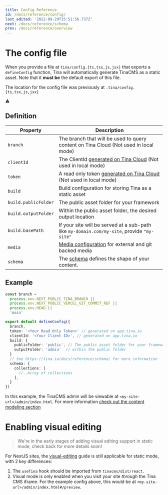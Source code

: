 ```yaml
---
title: Config Reference
id: /docs/reference/config/
last_edited: '2022-09-29T15:51:56.737Z'
next: /docs/reference/schema
prev: /docs/reference/overview
---
```


<!-- TODO: Move this info somewhere -->

<!-- In contrast to traditional TinaCMS setups, static mode doesn't require you to wrap your site in a `TinaCMS` component.
The only requirement for enabling "visual editing" is the `useTina` hook. -->

# The config file

When you provide a file at `tina/config.{ts,tsx,js,jsx}` that exports a `defineConfig` function,
Tina will automatically generate TinaCMS as a static asset. Note that it **must be** the default export of this file.

<div class="short-code-warning">
  <div>
    <p>The location for the config file was previously at <code>.tina/config.{ts,tsx,js,jsx}</code>
  </div>

  <svg stroke="currentColor" fill="currentColor" stroke-width="0" viewBox="0 0 512 512" height="1em" width="1em" xmlns="http://www.w3.org/2000/svg">
    <path d="M32 464h448L256 48 32 464zm248-64h-48v-48h48v48zm0-80h-48v-96h48v96z" />
  </svg>
</div>

## Definition

| Property             | Description                                                                                                                 |
| -------------------- | --------------------------------------------------------------------------------------------------------------------------- |
| `branch`             | The branch that will be used to query content on Tina Cloud (Not used in local mode)                                        |
| `clientId`           | The ClientId [generated on Tina Cloud](/docs/tina-cloud/dashboard/) (Not used in local mode)                                |
| `token`              | A read only token [generated on Tina Cloud](/docs/tina-cloud/dashboard/projects/#read-only-tokens) (Not used in local mode) |
| `build`              | Build configuration for storing Tina as a static asset                                                                      |
| `build.publicFolder` | The public asset folder for your framework                                                                                  |
| `build.outputFolder` | Within the public asset folder, the desired output location                                                                 |
| `build.basePath`     | If your site will be served at a sub-path like `my-domain.com/my-site`, provide `"my-site"`                                 |
| `media`              | [Media configuration](/docs/reference/media/overview/) for external and git backed media                                    |
| `schema`             | The [schema](/docs/reference/schema/) defines the shape of your content.                                                    |

## Example

```ts
const branch =
  process.env.NEXT_PUBLIC_TINA_BRANCH ||
  process.env.NEXT_PUBLIC_VERCEL_GIT_COMMIT_REF ||
  process.env.HEAD ||
  'main'

export default defineConfig({
  branch,
  token: '<Your Read Only Token>' // generated on app.tina.io
  clientId: '<Your Client ID>', // generated on app.tina.io
  build: {
    publicFolder: 'public', // The public asset folder for your framework
    outputFolder: 'admin'  // within the public folder
  }
  // See https://tina.io/docs/reference/schema/ for more information
  schema: {
    collections: [
      //..Array of collections
    ],
  }
})
```

In this example, the TinaCMS admin will be viewable at `<my-site-url>/admin/index.html`.
For more information [check out the content modeling section](/docs/schema/)

# Enabling visual editing

> We're in the early stages of adding visual editing support in static mode, check back for more details soon!

For NextJS sites, the [visual-editing](/docs/tinacms-context/) guide is still applicable for static mode, with 2 key differences:

1. The `useTina` hook should be imported from `tinacms/dist/react`.
2. Visual mode is only enabled when you visit your site _through_ the Tina CMS iframe. For the example config
   above, this would be at `<my-site-url>/admin/index.html#/preview`.
